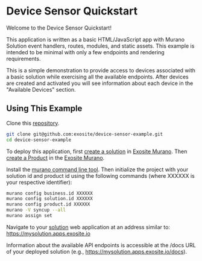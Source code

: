# Device Sensor Quickstart

Welcome to the Device Sensor Quickstart!

This application is written as a basic HTML/JavaScript app with Murano Solution event handlers, routes, modules, and static assets. This example is intended to be minimal with only a few endpoints and rendering requirements.

This is a simple demonstration to provide access to devices associated with a basic solution while exercising all the available endpoints. After devices are created and activated you will see information about each device in the "Available Devices" section.

## Using This Example

Clone this [repository](https://github.com/exosite/device-sensor-example).

```sh
git clone git@github.com:exosite/device-sensor-example.git
cd device-sensor-example
```

To deploy this application, first [create a solution](/reference/ui/create-solution/) in [Exosite Murano](https://www.exosite.io/business/solutions). Then [create a Product](/reference/ui/create-product/) in the [Exosite Murano](https://www.exosite.io/business/products).

Install the [murano command line tool](/development/tools/murano-cli/). Then initialize the project with your solution id and product id using the following commands (where XXXXXX is your respective identifier):

```sh 
murano config business.id XXXXXX
murano config solution.id XXXXXX
murano config product.id XXXXXX
murano -V syncup --all
murano assign set
```

Navigate to your [solution](https://www.exosite.io/business/solutions) web application at an address similar to:
https://mysolution.apps.exosite.io

Information about the available API endpoints is accessible at the /docs URL of your deployed solution (e.g., https://mysolution.apps.exosite.io/docs).
